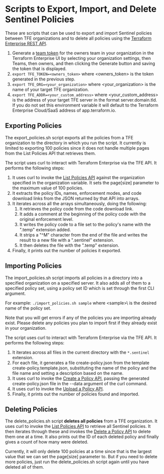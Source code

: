 # Scripts to Export, Import, and Delete Sentinel Policies

These are scripts that can be used to export and import Sentinel policies between TFE organizations and to delete all policies using the [Terraform Enterprise REST API](https://www.terraform.io/docs/enterprise/api/index.html).

1. Generate a [team token](https://www.terraform.io/docs/enterprise/users-teams-organizations/service-accounts.html#team-service-accounts) for the owners team in your organization in the Terraform Enterprise UI by selecting your organization settings, then Teams, then owners, and then clicking the Generate button and saving the token that is displayed.
1. `export TFE_TOKEN=<owners_token>` where \<owners_token\> is the token generated in the previous step.
1. `export TFE_ORG=<your_organization>` where \<your_organization\> is the name of your target TFE organization.
1. `export TFE_ADDR=<your_custom_address>` where \<your_custom_address\> is the address of your target TFE server in the format server.domain.tld. If you do not set this environment variable it will default to the Terraform Enterprise Cloud/SaaS address of app.terraform.io.

## Exporting Policies

The export_policies.sh script exports all the policies from a TFE organization to the directory in which you run the script. It currently is limited to exporting 100 policies since it does not handle multiple pages from the List Policies API that retrieves them.

The script uses curl to interact with Terraform Enterprise via the TFE API.  It performs the following steps:

1. It uses curl to invoke the [List Policies API](https://www.terraform.io/docs/enterprise/api/policies.html#list-policies) against the organization specified in the organization variable. It sets the page[size] parameter to the maximum value of 100 policies.
1. It extracts the policy IDs, names, enforcement modes, and code download links from the JSON returned by that API into arrays.
1. It iterates across all the arrays simultaneously, doing the following:
    1. It retrieves the policy code from the code download link.
    1. It adds a comment at the beginning of the policy code with the original enforcement level.
    1. It writes the policy code to a file set to the policy's name with the ".temp" extension added.
    1. It strips a "^M" character from the end of the file and writes the result to a new file with a ".sentinel" extension.
    1. It then deletes the file with the ".temp" extension.
1. Finally, it prints out the number of policies it exported.

## Importing Policies

The import_policies.sh script imports all policies in a directory into a specified organization on a specified server. It also adds all of them to a specified policy set, using a policy set ID which is set through the first CLI argument. 

For example: `./import_policies.sh sample` where \<sample>\ is the desired name of the policy set.

Note that you will get errors if any of the policies you are importing already exist. Please delete any policies you plan to import first if they already exist in your organization.

The script uses curl to interact with Terraform Enterprise via the TFE API. It performs the following steps:

1. It iterates across all files in the current directory with the `*.sentinel` extension.
1. For each file, it generates a file create-policy.json from the template create-policy.template.json, substituting the name of the policy and the file name and setting a description based on the name.
1. It uses curl to invoke the [Create a Policy API](https://www.terraform.io/docs/enterprise/api/policies.html#create-a-policy), passing the generated create-policy.json file in the --data argument of the curl command.
1. It uses curl to invoke the [Upload a Policy API](https://www.terraform.io/docs/enterprise/api/policies.html#upload-a-policy).
1. Finally, it prints out the number of policies found and imported.

## Deleting Policies
The delete_policies.sh script **deletes all policies** from a TFE organization. It uses curl to invoke the [List Policies API](https://www.terraform.io/docs/enterprise/api/policies.html#list-policies) to retrieve all Sentinel policies. It then iterates through these and invokes the [Delete a Policy API](https://www.terraform.io/docs/enterprise/api/policies.html#delete-a-policy) to delete them one at a time.  It also prints out the ID of each deleted policy and finally gives a count of how many were deleted.

Currently, it will only delete 100 policies at a time since that is the largest value that we can set the page[size] parameter to. But if you need to delete more policies, just run the delete_policies.sh script again until you have deleted all of them.
